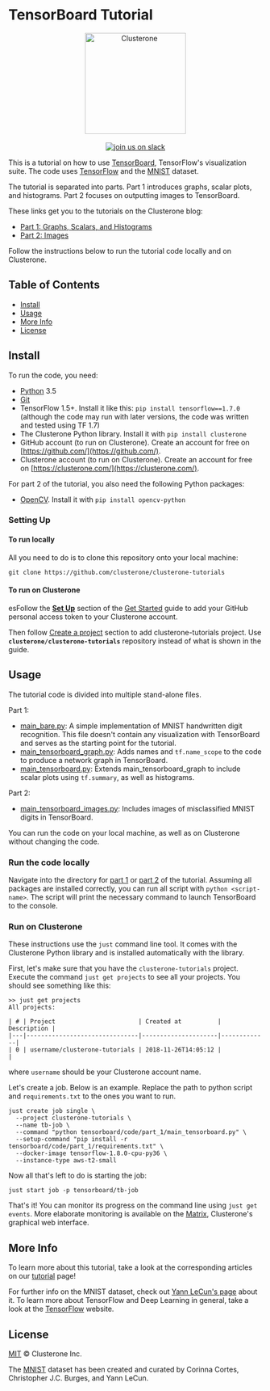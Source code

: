 # TensorBoard Tutorial

<p align="center">
<img src="../co_logo.png" alt="Clusterone" width="200">
<br>
<br>
<a href="https://slackin-altdyjrdgq.now.sh"><img src="https://slackin-altdyjrdgq.now.sh/badge.svg" alt="join us on slack"></a>
</p>

This is a tutorial on how to use [TensorBoard](https://github.com/tensorflow/tensorboard), TensorFlow's visualization suite. The code uses [TensorFlow](https://tensorflow.org) and the [MNIST](http://yann.lecun.com/exdb/mnist/) dataset.

The tutorial is separated into parts. Part 1 introduces graphs, scalar plots, and histograms. Part 2 focuses on outputting images to TensorBoard.

These links get you to the tutorials on the Clusterone blog:

- [Part 1: Graphs, Scalars, and Histograms](https://clusterone.com/blog/2018/04/25/guide-tensorboard-graph-scalar-histogram/)
- [Part 2: Images](https://clusterone.com/blog/2018/04/30/guide-effectively-using-tensorboard-part-2-images/)

Follow the instructions below to run the tutorial code locally and on Clusterone. 

## Table of Contents

- [Install](#install)
- [Usage](#usage)
- [More Info](#more-info)
- [License](#license)

## Install

To run the code, you need:

- [Python](https://python.org/) 3.5
- [Git](https://git-scm.com/)
- TensorFlow 1.5+. Install it like this: `pip install tensorflow==1.7.0` (although the code may run with later versions, the code was written and tested using TF 1.7)
- The Clusterone Python library. Install it with `pip install clusterone`
- GitHub account (to run on Clusterone). Create an account for free on [https://github.com/](https://github.com/).
- Clusterone account (to run on Clusterone). Create an account for free on [https://clusterone.com/](https://clusterone.com/).

For part 2 of the tutorial, you also need the following Python packages:
- [OpenCV](https://opencv.org/). Install it with `pip install opencv-python`

### Setting Up

#### To run locally
All you need to do is to clone this repository onto your local machine:

```shell
git clone https://github.com/clusterone/clusterone-tutorials
```

#### To run on Clusterone
esFollow the [**Set Up**](https://docs.clusterone.com/get-started#set-up) section of the [Get Started](https://docs.clusterone.com/get-started) guide to add your GitHub personal access token to your Clusterone account.

Then follow [Create a project](https://docs.clusterone.com/get-started#create-a-project) section to add clusterone-tutorials project. Use **`clusterone/clusterone-tutorials`** repository instead of what is shown in the guide.

## Usage

The tutorial code is divided into multiple stand-alone files.

Part 1:

- [main_bare.py](code/part_1/main_bare.py): A simple implementation of MNIST handwritten digit recognition. This file doesn't contain any visualization with TensorBoard and serves as the starting point for the tutorial.
- [main_tensorboard_graph.py](code/part_1/main_tensorboard_graph.py): Adds names and `tf.name_scope` to the code to produce a network graph in TensorBoard.
- [main_tensorboard.py](code/part_1/main_tensorboard.py): Extends main_tensorboard_graph to include scalar plots using `tf.summary`, as well as histograms.

Part 2:

- [main_tensorboard_images.py](code/part_2/main_tensorboard_images.py): Includes images of misclassified MNIST digits in TensorBoard.

You can run the code on your local machine, as well as on Clusterone without changing the code.

### Run the code locally

Navigate into the directory for [part 1](code/part_1/) or [part 2](code/part_2/) of the tutorial. Assuming all packages are installed correctly, you can run all script with `python <script-name>`. The script will print the necessary command to launch TensorBoard to the console.

### Run on Clusterone

These instructions use the `just` command line tool. It comes with the Clusterone Python library and is installed automatically with the library.

First, let's make sure that you have the `clusterone-tutorials` project. Execute the command `just get projects` to see all your projects. You should see something like this:
```shell
>> just get projects
All projects:

| # | Project                       | Created at          | Description |
|---|-------------------------------|---------------------|-------------|
| 0 | username/clusterone-tutorials | 2018-11-26T14:05:12 |             |
```
where `username` should be your Clusterone account name.

Let's create a job. Below is an example. Replace the path to python script and `requirements.txt` to the ones you want to run.

```shell
just create job single \
  --project clusterone-tutorials \
  --name tb-job \
  --command "python tensorboard/code/part_1/main_tensorboard.py" \
  --setup-command "pip install -r tensorboard/code/part_1/requirements.txt" \
  --docker-image tensorflow-1.8.0-cpu-py36 \
  --instance-type aws-t2-small
```

Now all that's left to do is starting the job:

```shell
just start job -p tensorboard/tb-job
```

That's it! You can monitor its progress on the command line using `just get events`. More elaborate monitoring is available on the [Matrix](https://clusterone.com/matrix), Clusterone's graphical web interface.

## More Info

To learn more about this tutorial, take a look at the corresponding articles on our [tutorial](https://clusterone.com/tutorials) page!

For further info on the MNIST dataset, check out [Yann LeCun's page](http://yann.lecun.com/exdb/mnist/) about it. To learn more about TensorFlow and Deep Learning in general, take a look at the [TensorFlow](https://tensorflow.org) website.

## License

[MIT](LICENSE) © Clusterone Inc.

The [MNIST](http://yann.lecun.com/exdb/mnist/) dataset has been created and curated by Corinna Cortes, Christopher J.C. Burges, and Yann LeCun.
